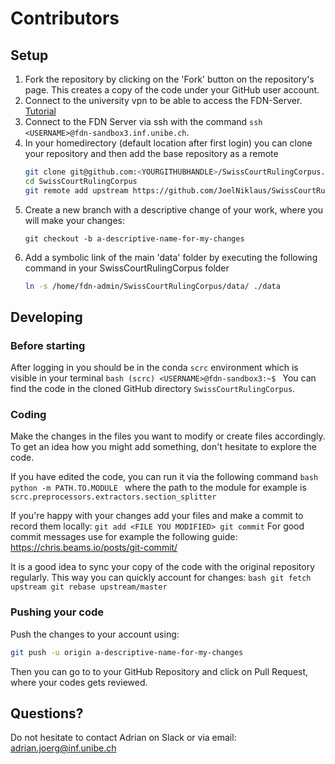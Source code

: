# Contributors

## Setup

1. Fork the repository by clicking on the 'Fork' button on the repository's page. This creates a copy of the code under your GitHub user account.
1. Connect to the university vpn to be able to access the FDN-Server. [Tutorial](https://www.unibe.ch/university/campus_and_infrastructure/rund_um_computer/internetzugang/access_to_internal_resources_via_vpn/index_eng.html)
1. Connect to the FDN Server via ssh with the command `ssh <USERNAME>@fdn-sandbox3.inf.unibe.ch`.
1. In your homedirectory (default location after first login) you can clone your repository and then add the base repository as a remote
    ```bash
    git clone git@github.com:<YOURGITHUBHANDLE>/SwissCourtRulingCorpus.git
    cd SwissCourtRulingCorpus
    git remote add upstream https://github.com/JoelNiklaus/SwissCourtRulingCorpus.git
    ``` 
1. Create a new branch with a descriptive change of your work, where you will make your changes:
    ```
    git checkout -b a-descriptive-name-for-my-changes
    ```
1. Add a symbolic link of the main 'data' folder by executing the following command in your SwissCourtRulingCorpus folder
    ```bash
    ln -s /home/fdn-admin/SwissCourtRulingCorpus/data/ ./data
    ```


## Developing

### Before starting
After logging in you should be in the conda `scrc` environment which is visible in your terminal 
    ```bash
    (scrc) <USERNAME>@fdn-sandbox3:~$
    ``` 
You can find the code in the cloned GitHub directory `SwissCourtRulingCorpus`.


### Coding

Make the changes in the files you want to modify or create files accordingly. To get an idea how you might add something, don't hesitate to explore the code.

If you have edited the code, you can run it via the following command 
    ```bash
    python -m PATH.TO.MODULE
    ```
where the path to the module for example is `scrc.preprocessors.extractors.section_splitter`

If you're happy with your changes add your files and make a commit to record them locally:
    ```
    git add <FILE YOU MODIFIED>
    git commit
    ```
For good commit messages use for example the following guide: https://chris.beams.io/posts/git-commit/

It is a good idea to sync your copy of the code with the original repository regularly. This way you can quickly account for changes:
    ```bash
    git fetch upstream
    git rebase upstream/master
    ```


### Pushing your code

Push the changes to your account using:
    
```bash
git push -u origin a-descriptive-name-for-my-changes
```

Then you can go to to your GitHub Repository and click on Pull Request, where your codes gets reviewed.

## Questions?

Do not hesitate to contact Adrian on Slack or via email: adrian.joerg@inf.unibe.ch
